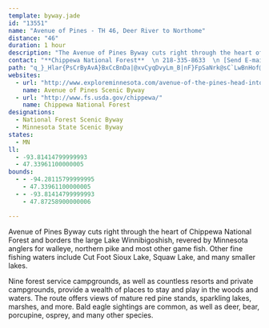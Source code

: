 ```yaml
---
template: byway.jade
id: "13551"
name: "Avenue of Pines - TH 46, Deer River to Northome"
distance: "46"
duration: 1 hour
description: "The Avenue of Pines Byway cuts right through the heart of Chippewa National Forest, and borders the large Lake Winnibigoshish, revered by Minnesota anglers for walleye, northern pike and most other game fish."
contact: "**Chippewa National Forest**  \n 218-335-8633  \n [Send E-mail](mailto:mikemartin@fs.fed.us )  \n\n"
path: "q_}_Hlar{PsCrByAvA}BxCcBnDa|@xvCyqDvyLm_B|nF}FpSaNrk@sC`LwBnHof@z|AoQhj@uJzUiQla@oC`FgBjCiCzCyC|BoIhHm|@hv@kObMeMlJwIjHc@FsFrC{aA~\\uKxBeLdB{e@hIyKfCiEnA}E`BkJxDkHrDqNpI}v@po@gHzEsGxC{FrByFrAqIjAygBdMaJbAmDt@cr@hS_Fd@mB?_C[sBe@sAi@mE}BoTuNqFsBqCo@cE_@yDHeCXeG`BsDpBwD`DyGzHis@b{@a`AfjAuFfGaA~AsdEnaFwEtEuKvH_Bz@iCpBgHnHwDdFwy@|qAuBlCmE`EyCjB{B|@yCr@}Eh@aZGaRSaDDuBPkFhAkGjDkCxB}TxSq[nYwFvCgANwGR_CIun@s@yCTeBb@iBz@gBzAwCxDy@~AgOv]e[ro@ksA|yC_DlE}BpBiBbAyJhDiJnDgDzB}BpCqO|UoeAdbBmw@xmAyd@hs@wFnJ}D`IkPp`@aGfL_Td\\}s@piAgI|L}EzGwGrHi@~@{s@ny@wD`DaD~BiFlCyDxAqGnA_D\\wEFm_@g@qs@j@oELkE~@}WrHiC`@wBJuCE{CSyCk@od@gLwIoAoIWeSzAmx@dE}Fv@wEhAySlH}DdAoBRiBBsBKcBYebA}ZaIyBqHg@ubAkBsPXs~@lC}Fu@kHXiBXaLhCoO|C}DhA{MxCgGp@a`Am@kE@sCVyBl@wDxAgj@hWkxAnp@sARiEDmEY"
websites: 
  - url: "http://www.exploreminnesota.com/avenue-of-the-pines-head-into-the-forest"
    name: Avenue of Pines Scenic Byway
  - url: "http://www.fs.usda.gov/chippewa/"
    name: Chippewa National Forest
designations: 
  - National Forest Scenic Byway
  - Minnesota State Scenic Byway
states: 
  - MN
ll: 
  - -93.81414799999993
  - 47.33961100000005
bounds: 
  - - -94.28115799999995
    - 47.33961100000005
  - - -93.81414799999993
    - 47.87258900000006

---
```


<p>Avenue of Pines Byway cuts right through the heart of Chippewa National Forest and borders the large Lake Winnibigoshish, revered by Minnesota anglers for walleye, northern pike and most other game fish. Other fine fishing waters include Cut Foot Sioux Lake, Squaw Lake, and many smaller lakes.</p>
<p>Nine forest service campgrounds, as well as countless resorts and private campgrounds, provide a wealth of places to stay and play in the woods and waters. The route offers views of mature red pine stands, sparkling lakes, marshes, and more. Bald eagle sightings are common, as well as deer, bear, porcupine, osprey, and many other species.</p>